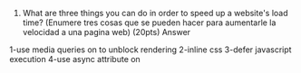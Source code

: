 

1. What are three things you can do in order to speed up a website's load time? (Enumere tres cosas que se pueden hacer para aumentarle la velocidad a una pagina web) (20pts)
Answer

1-use media queries on <link> to unblock rendering
2-inline css
3-defer javascript execution
4-use async attribute on <script>

2. Go to the Google PageSpeed insights page and analyze ncl.com Choose three of the shortcomings this website has and explain the specific tools and workflows we discussed in class which could help this website address these shortcomings. (Dirijase a la herramienta Google PageSpeed Insights y analice el sitio ncl.com. Basado en lo que dice la herramienta, enumere tres medidas especificas que discutimos en clase para corregir tres de los problemas senalados por la herramienta PageSpeed Insights)(20pts)
Answer

1-Eliminate render-blocking JavaScript and CSS in above-the-fold content
Your page has 1 blocking script resources. This causes a delay in rendering your page.
(use of async atribute in the script to avoid the script blocking)
2-Minify CSS
Compacting CSS code can save many bytes of data and speed up download and parse times.
(use diferent css files and use media queries on <link> to unblock rendering, or put inline the css)
3-Minify JavaScript
Compacting JavaScript code can save many bytes of data and speed up downloading, parsing, and execution time.
( Use UglifyJS to minify JavaScript)


3. What is the render tree?(20pts)
Answer
The render tree is the result of union the DOM and CSSOM trees.

4. Explain the process of a how a website loads in terms of the internal data structures built and used by the browser (DOM, CSSOM, etc).(20pts)
Answer
1-Begin constructing the DOM by parsing HTML.
2-Request CSS & JS resources.
3-Parse CSS and construct the CSSOM tree.
4-Execute JS.
5-Merge DOM and CSSOM.
6-Run layout, paint.

5. Clone the repository named "Asteroids" from www.github.com/fvitech. Once you do this, complete the following steps:

    Fork the github repo so you have your own fork (5pts)
    Clone your fork of the Asteroids repository (5pts)
    Re-organize the files so image files are inside an img folder and js files are inside a js folder. (5pt)
    Initialize your local version of the project as a node project (5pts)
    Install webpack, webpack dev server, and all the required loaders so that you can have a single code bundle output to a file named prod.js (10pts)
    The code is a bit messy, with many things in the same file. Modularize it by doing the following:
        Start by copying the contents of the codingIsFun.js file to a new file called main.js
        Make this new file your webpack entry point
        Create an npm script to bundle your js code and fire the webpack dev server.(10pts)
        The Asteroids initialization code (which is marked by the comment which says GENERATE ASTEROIDS IN HTML DOCUMENT) should be in a separate file named createAsteroids.js. You will need to wrap this code in a function, export the function, then import this function and call it from within main.js (10pts)
        The auxiliary functions keyDown and keyUp should be moved to a separate file named controls.js.
        The binding of the keyDown and keyUp events is currently being done in an attribute to the body tag. Change this by using JavaScript's document.addEventListener function.
        Your controls.js file should export a single function that configures the controls when called. Import and call this function from your main.js file. (10pts)
        The controls file binds key handlers that modify variables that are no longer present in the new file. You can fix this by making said variables global or by moving them from main.js into controls.js and then exporting them from there.
        No more than one script link is allowed in the main index.html. The only script that should be linked from index.html is prod.js
        Use a webpack uglify plugin to minify the code (20 point bonus)
    Upload your code to fvi-grad.com under your username (10pts)

6. In the end, all your JavaScript code should be inside a file named prod.js, which was created by using webpack. Nothing else should be linked to your html.

7. Notice that whenever there is a collision, the audio is being loaded and played. This slows down performance. Modify the code so that it loads the audio only once, stores it as a global variable, and whenever there is a collision, you use this global variable to reset the audio's currentTime to zero and then play it. (20pts)
